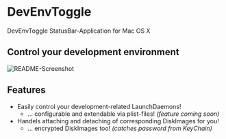 # DevEnvToggle

DevEnvToggle StatusBar-Application for Mac OS X

## Control your development environment

![README-Screenshot](https://raw.github.com/mmichaa/DevEnvToggle/master/README-Screenshot.png)

## Features

* Easily control your development-related LaunchDaemons!
  * ... configurable and extendable via plist-files! *(feature coming soon)*
* Handels attaching and detaching of corresponding DiskImages for you!
  * ... encrypted DiskImages too! *(catches password from KeyChain)*
